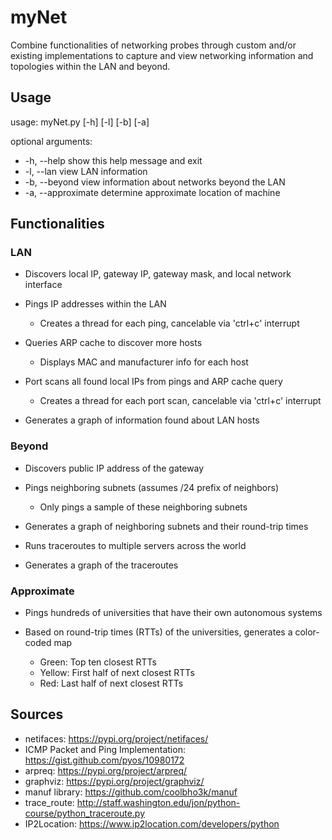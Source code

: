 # myNet
Combine functionalities of networking probes through custom and/or existing implementations to capture and view networking information and topologies within the LAN and beyond.

## Usage
usage: myNet.py [-h] [-l] [-b] [-a]

optional arguments:
- -h, --help         show this help message and exit
- -l, --lan          view LAN information
- -b, --beyond       view information about networks beyond the LAN
- -a, --approximate  determine approximate location of machine

## Functionalities
### LAN
- Discovers local IP, gateway IP, gateway mask, and local network interface

- Pings IP addresses within the LAN
  - Creates a thread for each ping, cancelable via 'ctrl+c' interrupt

- Queries ARP cache to discover more hosts
  - Displays MAC and manufacturer info for each host

- Port scans all found local IPs from pings and ARP cache query
  - Creates a thread for each port scan, cancelable via 'ctrl+c' interrupt

- Generates a graph of information found about LAN hosts

### Beyond
- Discovers public IP address of the gateway

- Pings neighboring subnets (assumes /24 prefix of neighbors)
  - Only pings a sample of these neighboring subnets

- Generates a graph of neighboring subnets and their round-trip times

- Runs traceroutes to multiple servers across the world

- Generates a graph of the traceroutes

### Approximate
- Pings hundreds of universities that have their own autonomous systems

- Based on round-trip times (RTTs) of the universities, generates a color-coded map
  - Green:  Top ten closest RTTs
  - Yellow: First half of next closest RTTs
  - Red:    Last half of next closest RTTs

## Sources
- netifaces: https://pypi.org/project/netifaces/
- ICMP Packet and Ping Implementation: https://gist.github.com/pyos/10980172
- arpreq: https://pypi.org/project/arpreq/
- graphviz: https://pypi.org/project/graphviz/
- manuf library: https://github.com/coolbho3k/manuf
- trace_route: http://staff.washington.edu/jon/python-course/python_traceroute.py
- IP2Location: https://www.ip2location.com/developers/python